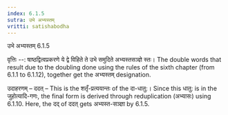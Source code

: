 ```yaml
---
index: 6.1.5
sutra: उभे अभ्यस्तम्
vritti: satishabodha
---
```



 उभे अभ्यस्तम् 6.1.5 


वृत्तिः --: षाष्ठद्वित्वप्रकरणे ये द्वे विहिते ते उभे समुदिते अभ्यस्तसञ्ज्ञे स्तः। The double words that result due to the doubling done using the rules of the sixth chapter (from 6.1.1 to 6.1.12), together get the अभ्यस्तम् designation. 


उदाहरणम् – ददत् – This is the शतृँ-प्रत्ययान्तः of the दा-धातु:। Since this धातु: is in the जुहोत्यादि-गणः, the final form is derived through reduplication (अभ्यासः) using 6.1.10. Here, the दद् of ददत् gets अभ्यस्त-सञ्ज्ञा by 6.1.5. 



